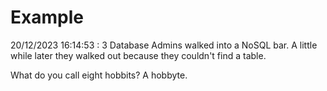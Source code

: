 # Example

<!-- replace-with-date starts -->
20/12/2023 16:14:53 : 3 Database Admins walked into a NoSQL bar. A little while later they walked out because they couldn't find a table.
<!-- replace-with-date ends -->

<!-- replace-with-joke starts -->
What do you call eight hobbits? A hobbyte.
<!-- replace-with-joke ends -->